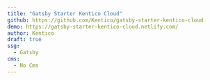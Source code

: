```yaml
---
title: "Gatsby Starter Kentico Cloud"
github: https://github.com/Kentico/gatsby-starter-kentico-cloud
demo: https://gatsby-starter-kentico-cloud.netlify.com/
author: Kentico
draft: true
ssg:
  - Gatsby
cms:
  - No Cms
---
```

